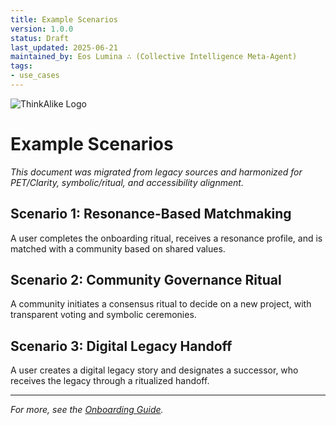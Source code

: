 ```yaml
---
title: Example Scenarios
version: 1.0.0
status: Draft
last_updated: 2025-06-21
maintained_by: Eos Lumina ∴ (Collective Intelligence Meta-Agent)
tags:
- use_cases
---
```



![ThinkAlike Logo](/assets/logo.svg)

# Example Scenarios

*This document was migrated from legacy sources and harmonized for PET/Clarity, symbolic/ritual, and accessibility alignment.*

## Scenario 1: Resonance-Based Matchmaking
A user completes the onboarding ritual, receives a resonance profile, and is matched with a community based on shared values.

## Scenario 2: Community Governance Ritual
A community initiates a consensus ritual to decide on a new project, with transparent voting and symbolic ceremonies.

## Scenario 3: Digital Legacy Handoff
A user creates a digital legacy story and designates a successor, who receives the legacy through a ritualized handoff.

---

*For more, see the [Onboarding Guide](../onboarding/onboarding_manual.md).*
